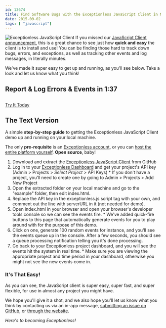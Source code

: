 ```yaml
---
id: 13674
title: Find Software Bugs with the Exceptionless JavaScript Client in Minutes
date: 2015-09-02
tags: [ "javascript"]
---
```

![Exceptionless JavaScript Client](/assets/img/news/blog-header-image-post2b.png)
If you missed our <a href="/javascript-node-js-client-version-1-release-candidate/" target="_blank">JavaScript Client announcement</a>, this is a great chance to see just how **quick and easy** the client is to install and use! You can be finding those hard to track down bugs, errors, and exceptions, as well as tracking other events and log messages, in literally minutes.

We've made it super easy to get up and running, as you'll see below. Take a look and let us know what you think!

## Report & Log Errors & Events in 1:37

<!--more-->

<div class="videoWrapper">
</div>

<div class="signup center" style="margin-top: 30px;">
  <a class="btn btn-large btn-primary" href="https://github.com/exceptionless/Exceptionless.JavaScript" target="_blank">Try It Today</a>
</div>

## The Text Version

A simple **step-by-step guide** to getting the Exceptionless JavaScript Client demo up and running on your local machine.

The only **pre-requisite** is an <a href="https://be.exceptionless.io/signup" target="_blank">Exceptionless account</a>, or you can <a href="/self-hosting-exceptionless-free-and-fast/" target="_blank">host the entire platform yourself</a>. **Open source**, baby!

  1. Download and extract the <a href="https://github.com/exceptionless/Exceptionless.JavaScript" target="_blank">Exceptionless JavaScript Client</a> from GitHub
  2. Log in to your <a href="https://be.exceptionless.io/" target="_blank">Exceptionless Dashboard</a> and get your project's API key (Admin > Projects > _Select Project_ > API Keys)
    * If you don't have a project, you'll need to create one by going to Admin > Projects > Add New Project
  3. Open the extracted folder on your local machine and go to the "example" folder, then edit index.html.
  4. Replace the API key in the exceptionless.js script tag with your own, and comment out the line with serverURL in it (not needed for demo).
  5. Open index.html in your browser and open your browser's developer tools console so we can see the events fire.
    * We've added quick-fire buttons to this page that automatically generate events for you to play around with for the purpose of this demo.
  6. Click on one, generate 100 random events for instance, and you'll see the events queue up in the console. After a few seconds, you should see a queue processing notification telling you it's done processing.
  7. Go back to your Exceptionless project dashboard, and you will see the events hit the system in real time.
    * Make sure you are viewing the appropriate project and time period in your dashboard, otherwise you might not see the new events come in.

### It's That Easy!

As you can see, the JavaScript client is super easy, super fast, and super flexible, for use in almost any project you might have.

We hope you'll give it a shot, and we also hope you'll let us know what you think by contacting us via an in-app message, <a href="https://github.com/exceptionless/Exceptionless.JavaScript/issues" target="_blank">submitting an issue on GitHub</a>, or <a href="/contact/" target="_blank">through the website</a>.

_Here's to becoming Exceptionless!_
